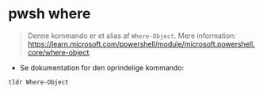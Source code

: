 # pwsh where

> Denne kommando er et alias af `Where-Object`.
> Mere information: <https://learn.microsoft.com/powershell/module/microsoft.powershell.core/where-object>.

- Se dokumentation for den oprindelige kommando:

`tldr Where-Object`
